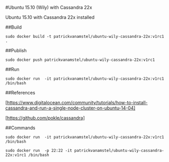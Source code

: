 #Ubuntu 15.10 (Wily) with Cassandra 22x

Ubuntu 15.10 with Cassandra 22x installed


##Build

```
sudo docker build -t patrickvanamstel/ubuntu-wily-cassandra-22x:v1rc1 .
```

##Publish

```
sudo docker push patrickvanamstel/ubuntu-wily-cassandra-22x:v1rc1
```

##Run
```
sudo docker run  -it patrickvanamstel/ubuntu-wily-cassandra-22x:v1rc1 /bin/bash
```

##References

[https://www.digitalocean.com/community/tutorials/how-to-install-cassandra-and-run-a-single-node-cluster-on-ubuntu-14-04]

[https://github.com/pokle/cassandra]


##Commands
```
sudo docker run  -it patrickvanamstel/ubuntu-wily-cassandra-22x:v1rc1 /bin/bash
```

```
sudo docker run  -p 22:22 -it patrickvanamstel/ubuntu-wily-cassandra-22x:v1rc1 /bin/bash
```
